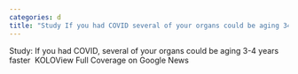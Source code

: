 ```yaml
---
categories: d
title: "Study If you had COVID several of your organs could be aging 34 years faster  KOLO"
---
```

Study: If you had COVID, several of your organs could be aging 3-4 years faster&nbsp;&nbsp;KOLOView Full Coverage on Google News